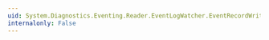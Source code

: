 ```yaml
---
uid: System.Diagnostics.Eventing.Reader.EventLogWatcher.EventRecordWritten
internalonly: False
---
```

